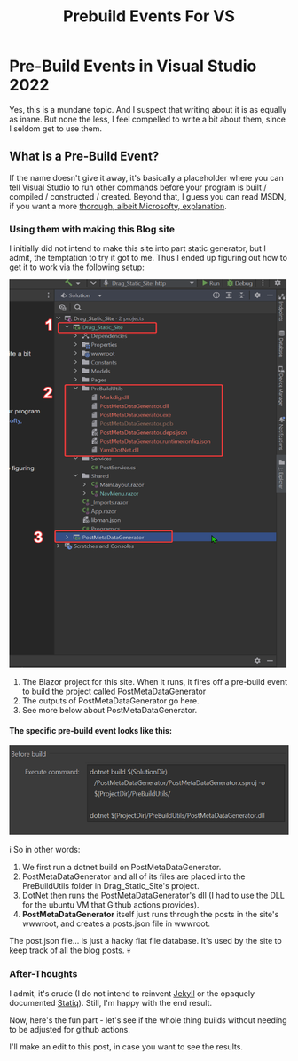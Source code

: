 ﻿---
tags: blog, thoughts, CSharp, DotNet, VisualStudio
title: Prebuild Events For VS
published: 10/26/2023 11:50:00
---

# Pre-Build Events in Visual Studio 2022

Yes, this is a mundane topic. And I suspect that writing about it is as equally as inane. But none the less,
I feel compelled to write a bit about them, since I seldom get to use them.

## What is a Pre-Build Event?

If the name doesn't give it away, it's basically a placeholder where you can tell Visual Studio to run other commands before your program
is built / compiled / constructed / created. Beyond that, I guess you can read MSDN, 
if you want a more [thorough, albeit Microsofty, explanation](https://learn.microsoft.com/en-us/visualstudio/ide/how-to-specify-build-events-csharp?view=vs-2022).

### Using them with making this Blog site

I initially did not intend to make this site into part static generator, but I admit, the temptation to try it got to me.
Thus I ended up figuring out how to get it to work via the following setup:

<a href="Posts/Images/PreBuildEventSetup1.png"><img src="/Posts/Images/PreBuildEventSetup1.png" height="700" Width="500" target="_blank" title="Project Setup"></a>

1. The Blazor project for this site. When it runs, it fires off a pre-build event to build the project called PostMetaDataGenerator
2. The outputs of PostMetaDataGenerator go here.
3. See more below about PostMetaDataGenerator.

#### The specific pre-build event looks like this:


<a href="Posts/Images/PreBuildEventSetup2.png"><img src="/Posts/Images/PreBuildEventSetup2.png" target="_blank" title="The Pre-Build Event"></a>

ℹ️ So in other words:

1. We first run a dotnet build on PostMetaDataGenerator.
2. PostMetaDataGenerator and all of its files are placed into the PreBuildUtils folder in Drag_Static_Site's project.
3. DotNet then runs the PostMetaDataGenerator's dll (I had to use the DLL for the ubuntu VM that Github actions provides).
4. **PostMetaDataGenerator** itself just runs through the posts in the site's wwwroot, and creates a posts.json file in wwwroot.

The post.json file... is just a hacky flat file database. It's used by the site to keep track of all the blog posts. 💀

### After-Thoughts

I admit, it's crude (I do not intend to reinvent [Jekyll](https://jekyllrb.com/) or the opaquely documented [Statiq](https://www.statiq.dev/)).
Still, I'm happy with the end result. 

Now, here's the fun part - let's see if the whole thing builds without needing to be adjusted for github actions.

I'll make an edit to this post, in case you want to see the results.


